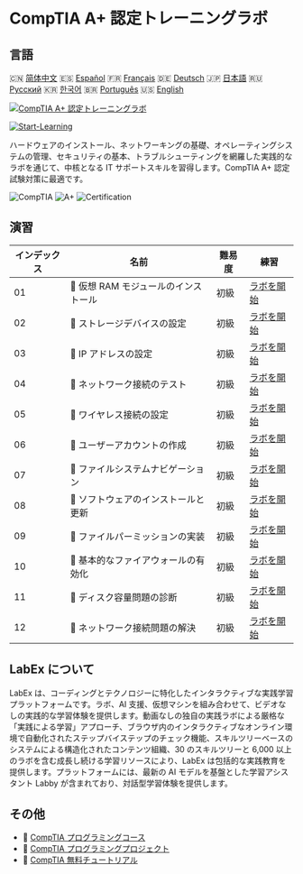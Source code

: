 # CompTIA A+ 認定トレーニングラボ

## 言語

🇨🇳 [简体中文](README_zh.md) 🇪🇸 [Español](README_es.md) 🇫🇷 [Français](README_fr.md) 🇩🇪 [Deutsch](README_de.md) 🇯🇵 [日本語](README_ja.md) 🇷🇺 [Русский](README_ru.md) 🇰🇷 [한국어](README_ko.md) 🇧🇷 [Português](README_pt.md) 🇺🇸 [English](README.md) 

[![CompTIA A+ 認定トレーニングラボ](https://cover-creator.labex.io/comptia-a-plus-training-labs.png?lang=ja)](https://labex.io/ja/courses/comptia-a-plus-training-labs)

[![Start-Learning](https://img.shields.io/badge/Start-Learning-whitesmoke?style=for-the-badge)](https://labex.io/ja/courses/comptia-a-plus-training-labs)

ハードウェアのインストール、ネットワーキングの基礎、オペレーティングシステムの管理、セキュリティの基本、トラブルシューティングを網羅した実践的なラボを通じて、中核となる IT サポートスキルを習得します。CompTIA A+ 認定試験対策に最適です。

![CompTIA](https://img.shields.io/badge/CompTIA-whitesmoke?style=for-the-badge&logo=comptia)
![A+](https://img.shields.io/badge/A+-whitesmoke?style=for-the-badge&logo=a+)
![Certification](https://img.shields.io/badge/Certification-whitesmoke?style=for-the-badge&logo=certification)


## 演習

|   インデックス | 名前                                  | 難易度   | 練習                                                                                                                                                       |
|----------------|---------------------------------------|----------|------------------------------------------------------------------------------------------------------------------------------------------------------------|
|             01 | 🧩  仮想 RAM モジュールのインストール | 初級     | <a target='_blank' href='https://labex.io/ja/labs/linux-installing-virtual-ram-modules-632799?course=comptia-a-plus-training-labs'>ラボを開始</a>          |
|             02 | 🧩  ストレージデバイスの設定          | 初級     | <a target='_blank' href='https://labex.io/ja/labs/linux-configuring-storage-devices-632793?course=comptia-a-plus-training-labs'>ラボを開始</a>             |
|             03 | 🧩  IP アドレスの設定                 | 初級     | <a target='_blank' href='https://labex.io/ja/labs/linux-setting-up-ip-addressing-632801?course=comptia-a-plus-training-labs'>ラボを開始</a>                |
|             04 | 🧩  ネットワーク接続のテスト          | 初級     | <a target='_blank' href='https://labex.io/ja/labs/linux-testing-network-connectivity-632803?course=comptia-a-plus-training-labs'>ラボを開始</a>            |
|             05 | 🧩  ワイヤレス接続の設定              | 初級     | <a target='_blank' href='https://labex.io/ja/labs/linux-configuring-wireless-connections-632794?course=comptia-a-plus-training-labs'>ラボを開始</a>        |
|             06 | 🧩  ユーザーアカウントの作成          | 初級     | <a target='_blank' href='https://labex.io/ja/labs/linux-user-account-creation-632804?course=comptia-a-plus-training-labs'>ラボを開始</a>                   |
|             07 | 🧩  ファイルシステムナビゲーション    | 初級     | <a target='_blank' href='https://labex.io/ja/labs/linux-file-system-navigation-632797?course=comptia-a-plus-training-labs'>ラボを開始</a>                  |
|             08 | 🧩  ソフトウェアのインストールと更新  | 初級     | <a target='_blank' href='https://labex.io/ja/labs/linux-software-installation-and-updates-632802?course=comptia-a-plus-training-labs'>ラボを開始</a>       |
|             09 | 🧩  ファイルパーミッションの実装      | 初級     | <a target='_blank' href='https://labex.io/ja/labs/linux-implementing-file-permissions-632798?course=comptia-a-plus-training-labs'>ラボを開始</a>           |
|             10 | 🧩  基本的なファイアウォールの有効化  | 初級     | <a target='_blank' href='https://labex.io/ja/labs/linux-enabling-basic-firewall-632796?course=comptia-a-plus-training-labs'>ラボを開始</a>                 |
|             11 | 🧩  ディスク容量問題の診断            | 初級     | <a target='_blank' href='https://labex.io/ja/labs/linux-diagnosing-disk-space-issues-632795?course=comptia-a-plus-training-labs'>ラボを開始</a>            |
|             12 | 🧩  ネットワーク接続問題の解決        | 初級     | <a target='_blank' href='https://labex.io/ja/labs/linux-resolving-network-connectivity-problems-632800?course=comptia-a-plus-training-labs'>ラボを開始</a> |

## LabEx について

LabEx は、コーディングとテクノロジーに特化したインタラクティブな実践学習プラットフォームです。ラボ、AI 支援、仮想マシンを組み合わせて、ビデオなしの実践的な学習体験を提供します。動画なしの独自の実践ラボによる厳格な「実践による学習」アプローチ、ブラウザ内のインタラクティブなオンライン環境で自動化されたステップバイステップのチェック機能、スキルツリーベースのシステムによる構造化されたコンテンツ組織、30 のスキルツリーと 6,000 以上のラボを含む成長し続ける学習リソースにより、LabEx は包括的な実践教育を提供します。プラットフォームには、最新の AI モデルを基盤とした学習アシスタント Labby が含まれており、対話型学習体験を提供します。

## その他

- 🔗 [CompTIA プログラミングコース](https://github.com/labex-labs/awesome-programming-courses)
- 🔗 [CompTIA プログラミングプロジェクト](https://github.com/labex-labs/awesome-programming-projects)
- 🔗 [CompTIA 無料チュートリアル](https://github.com/labex-labs/comptia-free-tutorials)

